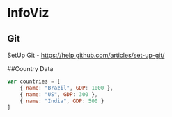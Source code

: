 # InfoViz
## Git
SetUp Git - https://help.github.com/articles/set-up-git/

##Country Data
```javascript
var countries = [
    { name: "Brazil", GDP: 1000 },
    { name: "US", GDP: 300 },
    { name: "India", GDP: 500 }
]
```
